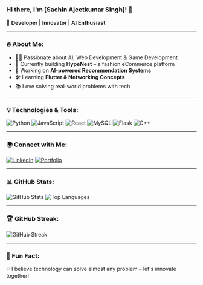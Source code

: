 ### Hi there, I'm [Sachin Ajeetkumar Singh]! 👋

🚀 **Developer | Innovator | AI Enthusiast**

---

### 🔥 About Me:
- 👩‍💻 Passionate about AI, Web Development & Game Development
- 🎯 Currently building **HypeNest** – a fashion eCommerce platform
- 🤖 Working on **AI-powered Recommendation Systems**
- 🛠️ Learning **Flutter & Networking Concepts**
- 📚 Love solving real-world problems with tech

---

### 💡 Technologies & Tools:

![Python](https://img.shields.io/badge/Python-FFD43B?style=for-the-badge&logo=python&logoColor=darkblue)
![JavaScript](https://img.shields.io/badge/JavaScript-F7DF1E?style=for-the-badge&logo=javascript&logoColor=black)
![React](https://img.shields.io/badge/React-61DAFB?style=for-the-badge&logo=react&logoColor=black)
![MySQL](https://img.shields.io/badge/MySQL-4479A1?style=for-the-badge&logo=mysql&logoColor=white)
![Flask](https://img.shields.io/badge/Flask-000000?style=for-the-badge&logo=flask&logoColor=white)
![C++](https://img.shields.io/badge/C++-00599C?style=for-the-badge&logo=c%2B%2B&logoColor=white)

---

### 🌍 Connect with Me:
[![LinkedIn](https://img.shields.io/badge/LinkedIn-0A66C2?style=for-the-badge&logo=linkedin&logoColor=white)]([https://www.linkedin.com/in/yourprofile/](https://www.linkedin.com/in/sachin-singh-champion008/))
[![Portfolio](https://img.shields.io/badge/Portfolio-FF5722?style=for-the-badge&logo=web&logoColor=white)](https://yourportfolio.com)

---

### 📊 GitHub Stats:
![GitHub Stats](https://github-readme-stats.vercel.app/api?username=SachinSingh008&show_icons=true&theme=radical)
![Top Languages](https://github-readme-stats.vercel.app/api/top-langs/?username=SachinSingh008&layout=compact&theme=radical)

---

### 🏆 GitHub Streak:
![GitHub Streak](https://github-readme-streak-stats.herokuapp.com/?user=SachinSingh008&theme=radical)

---

### 🎯 Fun Fact:
💡 I believe technology can solve almost any problem – let's innovate together!
